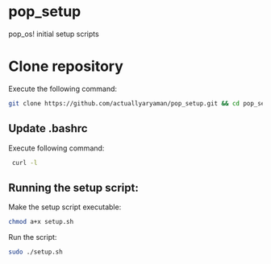 # pop_setup
pop_os! initial setup scripts

# Clone repository
Execute the following command:
```sh
git clone https://github.com/actuallyaryaman/pop_setup.git && cd pop_setup
```
## Update .bashrc
Execute following command:

```sh
 curl -l 
```
## Running the setup script:
Make the setup script executable:

```sh
chmod a+x setup.sh
```

Run the script:

```sh
sudo ./setup.sh
```
